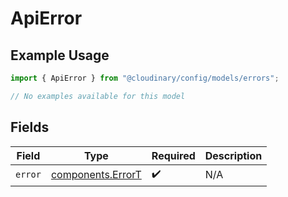 # ApiError

## Example Usage

```typescript
import { ApiError } from "@cloudinary/config/models/errors";

// No examples available for this model
```

## Fields

| Field                                                  | Type                                                   | Required                                               | Description                                            |
| ------------------------------------------------------ | ------------------------------------------------------ | ------------------------------------------------------ | ------------------------------------------------------ |
| `error`                                                | [components.ErrorT](../../models/components/errort.md) | :heavy_check_mark:                                     | N/A                                                    |